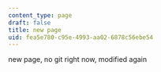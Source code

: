 ```yaml
---
content_type: page
draft: false
title: new page
uid: fea5e780-c95e-4993-aa02-6878c56ebe54
---
```

new page, no git right now, modified again